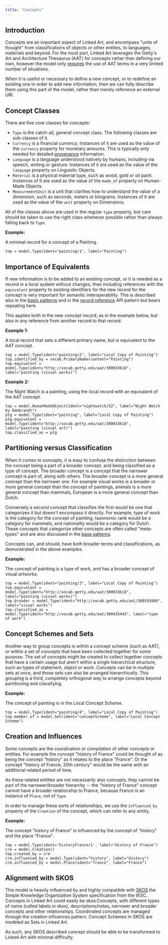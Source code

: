 ```yaml
---
title: "Concepts"
---
```




## Introduction

Concepts are an important aspect of Linked Art, and encompass "units of thought" from classifications of objects or other entities, to languages, materials and beyond. For the most part, Linked Art leverages the Getty's Art and Architecture Thesaurus (AAT) for concepts rather than defining our own, however the model only [requires](/model/vocab/required/) the use of AAT terms in a very limited number of situations.

When it is useful or necessary to define a new concept, or to redefine an existing one in order to add new information, then we can fully describe them using this part of the model, rather than merely reference an external URI.


## Concept Classes 

There are five core classes for concepts:

* `Type` is the catch-all, general concept class. The following classes are sub-classes of it.
* `Currency` is a financial currency. Instances of it are used as the value of the `currency` property for monetary amounts. This is typically only needed for detailed [provenance](/model/provenance/acquisitions/) information.
* `Language` is a language understood natively by humans, including via speech, writing or gesture. Instances of it are used as the value of the `language` property on Linguistic Objects.
* `Material` is a physical material type, such as wood, gold or oil paint. Instances of it are used as the value of the `made_of` property on Human-Made Objects.
* `MeasurementUnit` is a unit that clarifies how to understand the value of a dimension, such as seconds, meters or kilograms. Instances of it are used as the value of the `unit` property on Dimensions.

All of the classes above are used in the regular `type` property, but care should be taken to use the right class whenever possible rather than always falling back to `Type`.

__Example:__

A minimal record for a concept of a Painting.

```crom
top = model.Type(ident="painting/1", label="Painting")
```

## Importance of Equivalents

If new information is to be added to an existing concept, or it is needed as a record in a local system without changes, then including references with the `equivalent` property to existing identifiers for the new record for the concept is very important for semantic interoperability. This is described also in the [basic patterns](/model/base/#equivalent-data-uris) and in the [record reference](/api/1.0/shared/reference/) API pattern but bears repeating here.

This applies both in the new concept record, as in the example below, but also in any reference from another record to that record.

__Example 1:__

A local record that sets a different primary name, but is equivalent to the AAT concept.

```crom
top = model.Type(ident="painting/2", label="Local Copy of Painting")
top.identified_by = vocab.PrimaryName(content="Painting")
top.equivalent = model.Type(ident="http://vocab.getty.edu/aat/300033618", label="painting (visual works)")
```

__Example 2:__

The Night Watch is a painting, using the local record with an equivalent of the AAT concept.

```crom
top = model.HumanMadeObject(ident="nightwatch/52", label="Night Watch by Rembrandt")
ptg = model.Type(ident="painting", label="Local Copy of Painting")
ptg.equivalent = model.Type(ident="http://vocab.getty.edu/aat/300033618", label="painting (visual art)")
top.classified_as = ptg
```

## Partitioning versus Classification

When it comes to concepts, it is easy to confuse the distinction between the concept being a part of a broader concept, and being classified as a type of concept. The broader concept is a concept that the narrower concept is part of, along with others. The broader concept is a more general concept than the narrower one. For example visual works is a broader or more general concept than the concept of paintings, animals is a more general concept than mammals, European is a more general concept than Dutch.

Conversely a second concept that classifies the first would be one that categorizes it but doesn't encompass it directly. For example, type of work is the category for the concept of painting, taxonomic rank would be a category for mammals, and nationality would be a category for Dutch. These concepts that categorize other concepts are often called "meta-types" and are also discussed in the [base patterns](/model/base/#types-of-types).

Concepts can, and should, have both broader terms and classifications, as demonstrated in the above examples.

__Example:__

The concept of painting is a type of work, and has a broader concept of visual artworks.

```crom
top = model.Type(ident="painting/3", label="Local Copy of Painting")
top.equivalent = model.Type(ident="http://vocab.getty.edu/aat/300033618", label="painting (visual works)")
top.broader = model.Type(ident="http://vocab.getty.edu/aat/300191086", label="visual works")
top.classified_as = model.Type(ident="http://vocab.getty.edu/aat/300435443", label="type of work")
```

## Concept Schemes and Sets

Another way to group concepts is within a concept scheme (such as AAT), or within a set of concepts that have been collected together for some purpose. The set of concepts might be created to collect together concepts that have a certain usage but aren't within a single hierarchical structure, such as types of statement, object or work. Concepts can be in multiple sets at once, and those sets can also be arranged hierarchically.  This grouping is a third, completely orthogonal way to arrange concepts beyond partitioning and classifying.

__Example:__

The concept of painting is in the Local Concept Scheme.

```crom
top = model.Type(ident="painting/4", label="Local Copy of Painting")
top.member_of = model.Set(ident="conceptScheme", label="Local Concept Scheme")
```

## Creation and Influences

Some concepts are the coordination or compilation of other concepts or entities. For example the concept "history of France" could be thought of as being the concept "history" as it relates to the place "France". Or the concept "history of France, 20th century" would be the same with an additional related period of time.

As these related entities are not necessarily also concepts, they cannot be part of the narrower/broader hierarchy -- the "history of France" concept cannot have a broader relationship to France, because France is an instance of `Place`, not of `Type`.

In order to manage these sorts of relationships, we use the `influenced_by` property of the `Creation` of the concept, which can refer to any entity.

__Example:__

The concept "history of France" is influenced by the concept of "history" and the place "France".

```crom
top = model.Type(ident='historyFrance/1', label="History of France")
cre = model.Creation()
top.created_by = cre
cre.influenced_by = model.Type(ident="history", label="History")
cre.influenced_by = model.Place(ident="france", label="France")
```

## Alignment with SKOS

This model is heavily influenced by and highly compatible with [SKOS](https://www.w3.org/TR/skos-primer/) the Simple Knowledge Organization System specification from the W3C. Concepts in Linked Art could easily be skos:Concepts, with different types of name (called labels in skos), descriptions/notes, narrower and broader concepts and other relationships. Coordinated concepts are managed through the creation influences pattern. Concept Schemes in SKOS are modeled as Sets in Linked Art. 

As such, any SKOS described concept should be able to be transformed to Linked Art with minimal difficulty.
